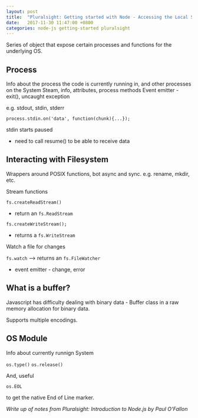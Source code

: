 ```yaml
---
layout: post
title:  "Pluralsight: Getting started with Node - Accessing the Local System"
date:   2017-11-30 11:47:00 +0800
categories: node-js getting-started pluralsight
---
```


Series of object that expose certain processes and functions for the underlying OS.

Process
---

Info about the process the code is currently running in, and other processes on the System
Steam, info, attributes, process methods
Event emitter - exit(), uncaught exception

e.g. stdout, stdin, stderr

`process.stdin.on('data', function(chunk){...});`

stdin starts paused

- need to call resume() to be able to receive data

Interacting with Filesystem
---

Wrappers around POSIX functions, bot async and sync. e.g. rename, mkdir, etc.

Stream functions

`fs.createReadStream()`

- return an `fs.ReadStream`

`fs.createWriteStream();`

- returns a `fs.WriteStream`

Watch a file for changes

`fs.watch` --> returns an `fs.FileWatcher`

- event emitter - change, error

What is a buffer?
---

Javascript has difficulty dealing with binary data - Buffer class in a raw memory allocation for binary data.

Supports multiple encodings.

OS Module
---

Info about currently runnign System

`os.type()`
`os.release()`

And, useful

`os.EOL`

to get the native End of Line marker.

*Write up of notes from Pluralsight: Introduction to Node.js by Paul O'Fallon*